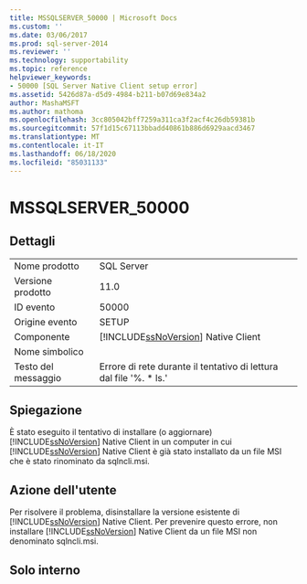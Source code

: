 ```yaml
---
title: MSSQLSERVER_50000 | Microsoft Docs
ms.custom: ''
ms.date: 03/06/2017
ms.prod: sql-server-2014
ms.reviewer: ''
ms.technology: supportability
ms.topic: reference
helpviewer_keywords:
- 50000 [SQL Server Native Client setup error]
ms.assetid: 5426d87a-d5d9-4984-b211-b07d69e834a2
author: MashaMSFT
ms.author: mathoma
ms.openlocfilehash: 3cc805042bff7259a311ca3f2acf4c26db59381b
ms.sourcegitcommit: 57f1d15c67113bbadd40861b886d6929aacd3467
ms.translationtype: MT
ms.contentlocale: it-IT
ms.lasthandoff: 06/18/2020
ms.locfileid: "85031133"
---
```

# <a name="mssqlserver_50000"></a>MSSQLSERVER_50000
    
## <a name="details"></a>Dettagli  
  
|||  
|-|-|  
|Nome prodotto|SQL Server|  
|Versione prodotto|11.0|  
|ID evento|50000|  
|Origine evento|SETUP|  
|Componente|[!INCLUDE[ssNoVersion](../../includes/ssnoversion-md.md)] Native Client|  
|Nome simbolico||  
|Testo del messaggio|Errore di rete durante il tentativo di lettura dal file '%. * ls.'|  
  
## <a name="explanation"></a>Spiegazione  
 È stato eseguito il tentativo di installare (o aggiornare) [!INCLUDE[ssNoVersion](../../includes/ssnoversion-md.md)] Native Client in un computer in cui [!INCLUDE[ssNoVersion](../../includes/ssnoversion-md.md)] Native Client è già stato installato da un file MSI che è stato rinominato da sqlncli.msi.  
  
## <a name="user-action"></a>Azione dell'utente  
 Per risolvere il problema, disinstallare la versione esistente di [!INCLUDE[ssNoVersion](../../includes/ssnoversion-md.md)] Native Client. Per prevenire questo errore, non installare [!INCLUDE[ssNoVersion](../../includes/ssnoversion-md.md)] Native Client da un file MSI non denominato sqlncli.msi.  
  
## <a name="internal-only"></a>Solo interno  
  
